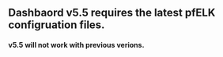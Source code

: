 ## Dashbaord v5.5 requires the latest pfELK configruation files.
#### v5.5 will not work with previous verions.
